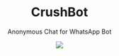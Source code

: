 <div align="center">

# CrushBot
Anonymous Chat for WhatsApp Bot

<img src="https://pbs.twimg.com/profile_banners/1181100421101707264/1599782637/1500x500" border="0">

</div>
